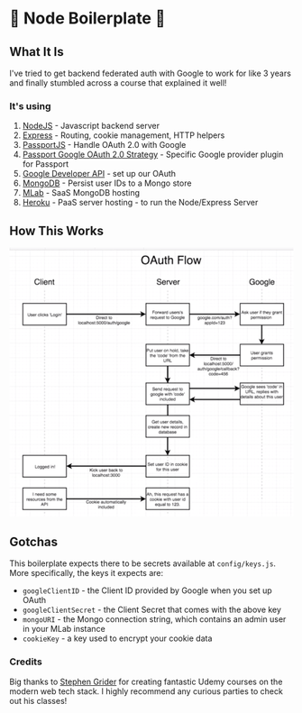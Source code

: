 # :rocket: Node Boilerplate :rocket:

## What It Is

I've tried to get backend federated auth with Google to work for like 3 years and finally stumbled across a course that explained it well!

### It's using

1. [NodeJS](https://nodejs.org/en/) - Javascript backend server
2. [Express](https://expressjs.com/) - Routing, cookie management, HTTP helpers
3. [PassportJS](http://www.passportjs.org) - Handle OAuth 2.0 with Google
4. [Passport Google OAuth 2.0 Strategy](http://www.passportjs.org/packages/passport-google-oauth20/) - Specific Google provider plugin for Passport
5. [Google Developer API](https://console.developers.google.com/) - set up our OAuth
6. [MongoDB](https://www.mongodb.com/) - Persist user IDs to a Mongo store
7. [MLab](https://mlab.com/) - SaaS MongoDB hosting
8. [Heroku](https://www.heroku.com/) - PaaS server hosting - to run the Node/Express Server

## How This Works

![OAuth2.0 with_Google](resources/architecture.png)

## Gotchas

This boilerplate expects there to be secrets available at `config/keys.js`. More specifically, the keys it expects are:

- `googleClientID` - the Client ID provided by Google when you set up OAuth
- `googleClientSecret` - the Client Secret that comes with the above key
- `mongoURI` - the Mongo connection string, which contains an admin user in your MLab instance
- `cookieKey` - a key used to encrypt your cookie data

### Credits

Big thanks to [Stephen Grider](https://github.com/StephenGrider) for creating fantastic Udemy courses on the modern web tech stack. I highly recommend any curious parties to check out his classes!
